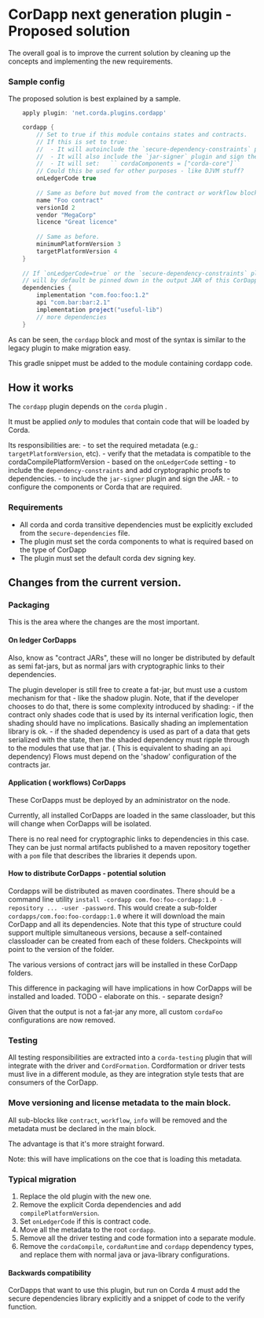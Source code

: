 # CorDapp next generation plugin - Proposed solution

The overall goal is to improve the current solution by cleaning up the concepts and implementing the new requirements.

### Sample config 

The proposed solution is best explained by a sample.
 
```groovy
    apply plugin: 'net.corda.plugins.cordapp'

    cordapp {        
        // Set to true if this module contains states and contracts.
        // If this is set to true:
        //  - It will autoinclude the `secure-dependency-constraints` plugin.
        //  - It will also include the `jar-signer` plugin and sign the JAR.
        //  - It will set:   `` cordaComponents = ["corda-core"]`` 
        // Could this be used for other purposes - like DJVM stuff? 
        onLedgerCode true
  
        // Same as before but moved from the contract or workflow blocks.
        name "Foo contract"
        versionId 2
        vendor "MegaCorp"
        licence "Great licence"
      
        // Same as before. 
        minimumPlatformVersion 3
        targetPlatformVersion 4
    }
    
    // If `onLedgerCode=true` or the `secure-dependency-constraints` plugin was included, all these dependencies
    // will by default be pinned down in the output JAR of this CorDapp.
    dependencies {
        implementation "com.foo:foo:1.2"
        api "com.bar:bar:2.1"
        implementation project("useful-lib")
        // more dependencies
    }
```

As can be seen, the ``cordapp`` block and most of the syntax is similar to the legacy plugin to make migration easy.

This gradle snippet must be added to the module containing cordapp code.



## How it works

The ``cordapp`` plugin depends on the ``corda`` plugin .

It must be applied *only* to modules that contain code that will be loaded by Corda.
 
Its responsibilities are:
    - to set the required metadata (e.g.: ``targetPlatformVersion``, etc).
    - verify that the metadata is compatible to the cordaCompilePlatformVersion
    - based on the ``onLedgerCode`` setting 
        - to include the ``dependency-constraints`` and add cryptographic proofs to dependencies.
        - to include the `jar-signer` plugin and sign the JAR.
        - to configure the components or Corda that are required.
              
### Requirements
 - All corda and corda transitive dependencies must be explicitly excluded from the ``secure-dependencies`` file.
 - The plugin must set the corda components to what is required based on the type of CorDapp
 - The plugin must set the default corda dev signing key.   


## Changes from the current version.

### Packaging

This is the area where the changes are the most important.


#### On ledger CorDapps 

Also, know as "contract JARs", these will no longer be distributed by default as semi fat-jars, but as normal jars with cryptographic links to their dependencies.

The plugin developer is still free to create a fat-jar, but must use a custom mechanism for that - like the shadow plugin. 
Note, that if the developer chooses to do that, there is some complexity introduced by shading:
    - if the contract only shades code that is used by its internal verification logic, then shading should have no implications. 
    Basically shading an implementation library is ok. 
    - if the shaded dependency is used as part of a data that gets serialized with the state, then the shaded dependency must ripple through to the 
    modules that use that jar. ( This is equivalent to shading an ``api`` dependency)
    Flows must depend on the  'shadow' configuration of the contracts jar.


####  Application ( workflows) CorDapps 

These CorDapps must be deployed by an administrator on the node.

Currently, all installed CorDapps are loaded in the same classloader, but this will change when CorDapps will be isolated.

There is no real need for cryptographic links to dependencies in this case.  They can be just normal artifacts published to a maven repository together with a ``pom`` file that describes the libraries it depends upon.


#### How to distribute CorDapps - potential solution

Cordapps will be distributed as maven coordinates.
There should be a command line utility ``install -cordapp com.foo:foo-cordapp:1.0 -repository ... -user -password``.
This would create a sub-folder ``cordapps/com.foo:foo-cordapp:1.0`` where it will download the main CorDapp and all its dependencies. 
Note that this type of structure could support multiple simultaneous versions, because a self-contained classloader can be created from each of these folders.
Checkpoints will point to the version of the folder. 

The various versions of contract jars will be installed in these CorDapp folders. 

This difference in packaging will have implications in how CorDapps will be installed and loaded.
TODO - elaborate on this.  - separate design?

Given that the output is not a fat-jar any more, all custom ``cordaFoo`` configurations are now removed.


### Testing

All testing responsibilities are extracted into a ``corda-testing`` plugin that will integrate with the driver and ``CordFormation``.
Cordformation or driver tests must live in a different module, as they are integration style tests that are consumers of the CorDapp.  


### Move versioning and license metadata to the main block. 

All sub-blocks like ``contract``, ``workflow``, ``info`` will be removed and the metadata must be declared in the main block.

The advantage is that it's more straight forward.

Note: this will have implications on the coe that is loading this metadata. 


### Typical migration

1. Replace the old plugin with the new one.
2. Remove the explicit Corda dependencies and add ```compilePlatformVersion```. 
3. Set ```onLedgerCode``` if this is contract code.          
4. Move all the metadata to the root ``cordapp``.
5. Remove all the driver testing and code formation into a separate module.
6. Remove the ``cordaCompile``, ``cordaRuntime`` and ``cordapp`` dependency types, and replace them with normal java or java-library configurations.  


#### Backwards compatibility

CorDapps that want to use this plugin, but run on Corda 4 must add the secure dependencies library explicitly and a snippet of code to the verify function. 
